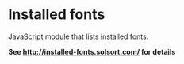 # Installed fonts

JavaScript module that lists installed fonts.

**See <http://installed-fonts.solsort.com/> for details**
